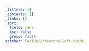 ```yaml
---
_filters: []
_contexts: []
_links: []
_sort:
  field: rank
  asc: false
  group: false
sticker: lucide//chevrons-left-right
---
```


